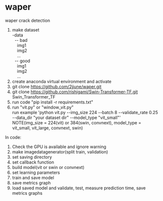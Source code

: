 # waper
waper crack detection
1. make dataset  
-data  
&nbsp;  -- bad  
&nbsp;&nbsp;&nbsp;    img1  
&nbsp;&nbsp;&nbsp;     img2  
&nbsp;&nbsp;&nbsp;     ...  
&nbsp;  -- good  
&nbsp;&nbsp;&nbsp;     img1  
&nbsp;&nbsp;&nbsp;     img2  
&nbsp;&nbsp;&nbsp;     ...
2. create anaconda virtual environment and activate
3. git clone https://github.com/2jjune/waper.git
4. git clone https://github.com/rishigami/Swin-Transformer-TF.git Swin_Transformer_TF     
5. run code "pip install -r requirements.txt"
5. run "vit.py" or "window_vit.py"  
run example 'python vit.py --img_size 224 --batch 8 --validate_rate 0.25 --data_dir "your dataset dir" --model_type "vit_small"'  
NOTE(img_size = 224(vit) or 384(swin, convnext), model_type = vit_small, vit_large, convnext, swin)

In code:
1. Check the GPU is available and ignore warning
2. make imagedatagenerator(split train, validation)
3. set saving directory
4. set callback function
5. build model(vit or swin or convnext)
6. set learning parameters
7. train and save model
8. save metrics graph
9. load saved model and validate, test, measure prediction time, save metrics graphs

